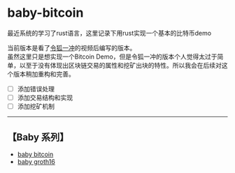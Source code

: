 # baby-bitcoin

最近系统的学习了rust语言，这里记录下用rust实现一个基本的比特币demo  

当前版本是看了[令狐一冲](https://www.bilibili.com/video/BV145411t7qp)的视频后编写的版本。  
虽然这里只是想实现一个Bitcoin Demo，但是令狐一冲的版本个人觉得太过于简单，以至于没有体现出区块链交易的属性和挖矿出块的特性。所以我会在后续对这个版本稍加重构和完善。  

- [ ] 添加错误处理  
- [ ] 添加交易结构和实现
- [ ] 添加挖矿机制  

-----------------------------------------

## 【Baby 系列】  

- [baby bitcoin](https://github.com/HawkeWei/baby-bitcoin)
- [baby groth16](https://github.com/HawkeWei/baby-groth16)
